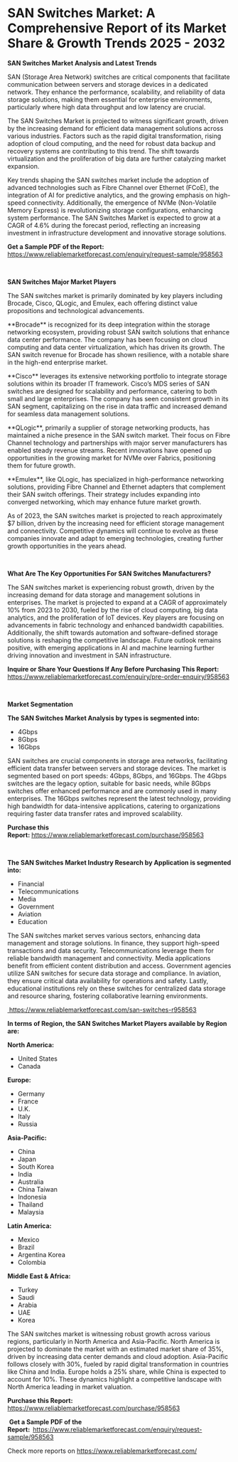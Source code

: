 <p><h1>SAN Switches Market: A Comprehensive Report of its Market Share & Growth Trends 2025 - 2032</h1></p><p><strong>SAN Switches Market Analysis and Latest Trends</strong></p>
<p><p>SAN (Storage Area Network) switches are critical components that facilitate communication between servers and storage devices in a dedicated network. They enhance the performance, scalability, and reliability of data storage solutions, making them essential for enterprise environments, particularly where high data throughput and low latency are crucial.</p><p>The SAN Switches Market is projected to witness significant growth, driven by the increasing demand for efficient data management solutions across various industries. Factors such as the rapid digital transformation, rising adoption of cloud computing, and the need for robust data backup and recovery systems are contributing to this trend. The shift towards virtualization and the proliferation of big data are further catalyzing market expansion.</p><p>Key trends shaping the SAN switches market include the adoption of advanced technologies such as Fibre Channel over Ethernet (FCoE), the integration of AI for predictive analytics, and the growing emphasis on high-speed connectivity. Additionally, the emergence of NVMe (Non-Volatile Memory Express) is revolutionizing storage configurations, enhancing system performance. The SAN Switches Market is expected to grow at a CAGR of 4.6% during the forecast period, reflecting an increasing investment in infrastructure development and innovative storage solutions.</p></p>
<p><strong>Get a Sample PDF of the Report:&nbsp;</strong> <a href="https://www.reliablemarketforecast.com/enquiry/request-sample/958563?utm_campaign=3203&utm_medium=2&utm_source=Github&utm_content=ia&utm_term=21032025&utm_id=san-switches">https://www.reliablemarketforecast.com/enquiry/request-sample/958563</a></p>
<p>&nbsp;</p>
<p><strong>SAN Switches Major Market Players</strong></p>
<p><p>The SAN switches market is primarily dominated by key players including Brocade, Cisco, QLogic, and Emulex, each offering distinct value propositions and technological advancements.</p><p>**Brocade** is recognized for its deep integration within the storage networking ecosystem, providing robust SAN switch solutions that enhance data center performance. The company has been focusing on cloud computing and data center virtualization, which has driven its growth. The SAN switch revenue for Brocade has shown resilience, with a notable share in the high-end enterprise market.</p><p>**Cisco** leverages its extensive networking portfolio to integrate storage solutions within its broader IT framework. Cisco’s MDS series of SAN switches are designed for scalability and performance, catering to both small and large enterprises. The company has seen consistent growth in its SAN segment, capitalizing on the rise in data traffic and increased demand for seamless data management solutions.</p><p>**QLogic**, primarily a supplier of storage networking products, has maintained a niche presence in the SAN switch market. Their focus on Fibre Channel technology and partnerships with major server manufacturers has enabled steady revenue streams. Recent innovations have opened up opportunities in the growing market for NVMe over Fabrics, positioning them for future growth.</p><p>**Emulex**, like QLogic, has specialized in high-performance networking solutions, providing Fibre Channel and Ethernet adapters that complement their SAN switch offerings. Their strategy includes expanding into converged networking, which may enhance future market growth.</p><p>As of 2023, the SAN switches market is projected to reach approximately $7 billion, driven by the increasing need for efficient storage management and connectivity. Competitive dynamics will continue to evolve as these companies innovate and adapt to emerging technologies, creating further growth opportunities in the years ahead.</p></p>
<p>&nbsp;</p>
<p><strong>What Are The Key Opportunities For SAN Switches Manufacturers?</strong></p>
<p><p>The SAN switches market is experiencing robust growth, driven by the increasing demand for data storage and management solutions in enterprises. The market is projected to expand at a CAGR of approximately 10% from 2023 to 2030, fueled by the rise of cloud computing, big data analytics, and the proliferation of IoT devices. Key players are focusing on advancements in fabric technology and enhanced bandwidth capabilities. Additionally, the shift towards automation and software-defined storage solutions is reshaping the competitive landscape. Future outlook remains positive, with emerging applications in AI and machine learning further driving innovation and investment in SAN infrastructure.</p></p>
<p><strong>Inquire or Share Your Questions If Any Before Purchasing This Report:</strong> <a href="https://www.reliablemarketforecast.com/enquiry/pre-order-enquiry/958563?utm_campaign=3203&utm_medium=2&utm_source=Github&utm_content=ia&utm_term=21032025&utm_id=san-switches">https://www.reliablemarketforecast.com/enquiry/pre-order-enquiry/958563</a></p>
<p>&nbsp;</p>
<p><strong>Market Segmentation</strong></p>
<p><strong>The SAN Switches Market Analysis by types is segmented into:</strong></p>
<p><ul><li>4Gbps</li><li>8Gbps</li><li>16Gbps</li></ul></p>
<p><p>SAN switches are crucial components in storage area networks, facilitating efficient data transfer between servers and storage devices. The market is segmented based on port speeds: 4Gbps, 8Gbps, and 16Gbps. The 4Gbps switches are the legacy option, suitable for basic needs, while 8Gbps switches offer enhanced performance and are commonly used in many enterprises. The 16Gbps switches represent the latest technology, providing high bandwidth for data-intensive applications, catering to organizations requiring faster data transfer rates and improved scalability.</p></p>
<p><strong>Purchase this Report:&nbsp;</strong><a href="https://www.reliablemarketforecast.com/purchase/958563?utm_campaign=3203&utm_medium=2&utm_source=Github&utm_content=ia&utm_term=21032025&utm_id=san-switches">https://www.reliablemarketforecast.com/purchase/958563</a></p>
<p>&nbsp;</p>
<p><strong>The SAN Switches Market Industry Research by Application is segmented into:</strong></p>
<p><ul><li>Financial</li><li>Telecommunications</li><li>Media</li><li>Government</li><li>Aviation</li><li>Education</li></ul></p>
<p><p>The SAN switches market serves various sectors, enhancing data management and storage solutions. In finance, they support high-speed transactions and data security. Telecommunications leverage them for reliable bandwidth management and connectivity. Media applications benefit from efficient content distribution and access. Government agencies utilize SAN switches for secure data storage and compliance. In aviation, they ensure critical data availability for operations and safety. Lastly, educational institutions rely on these switches for centralized data storage and resource sharing, fostering collaborative learning environments.</p></p>
<p><a href="https://www.reliablemarketforecast.com/san-switches-r958563?utm_campaign=3203&utm_medium=2&utm_source=Github&utm_content=ia&utm_term=21032025&utm_id=san-switches">&nbsp;https://www.reliablemarketforecast.com/san-switches-r958563</a></p>
<p><strong>In terms of Region, the SAN Switches Market Players available by Region are:</strong></p>
<p>
    <p> <strong> North America: </strong>
        <ul>
            <li>United States</li>
            <li>Canada</li>
        </ul>
        </p> 
    <p> <strong> Europe: </strong>
        <ul>
            <li>Germany</li>
            <li>France</li>
            <li>U.K.</li>
            <li>Italy</li>
            <li>Russia</li>
        </ul>
        </p> 
    <p> <strong> Asia-Pacific: </strong>
        <ul>
            <li>China</li>
            <li>Japan</li>
            <li>South Korea</li>
            <li>India</li>
            <li>Australia</li>
            <li>China Taiwan</li>
            <li>Indonesia</li>
            <li>Thailand</li>
            <li>Malaysia</li>
        </ul>
        </p> 
    <p> <strong> Latin America: </strong>
        <ul>
            <li>Mexico</li>
            <li>Brazil</li>
            <li>Argentina Korea</li>
            <li>Colombia</li>
        </ul>
        </p> 
    <p> <strong> Middle East & Africa: </strong>
        <ul>
            <li>Turkey</li>
            <li>Saudi</li>
            <li>Arabia</li>
            <li>UAE</li>
            <li>Korea</li>
        </ul>
    </p>
    </p>
<p><p>The SAN switches market is witnessing robust growth across various regions, particularly in North America and Asia-Pacific. North America is projected to dominate the market with an estimated market share of 35%, driven by increasing data center demands and cloud adoption. Asia-Pacific follows closely with 30%, fueled by rapid digital transformation in countries like China and India. Europe holds a 25% share, while China is expected to account for 10%. These dynamics highlight a competitive landscape with North America leading in market valuation.</p></p>
<p><strong>Purchase this Report: </strong><a href="https://www.reliablemarketforecast.com/purchase/958563?utm_campaign=3203&utm_medium=2&utm_source=Github&utm_content=ia&utm_term=21032025&utm_id=san-switches">https://www.reliablemarketforecast.com/purchase/958563</a></p>
<p>&nbsp;<strong>Get a Sample PDF of the Report:&nbsp;&nbsp;</strong><a href="https://www.reliablemarketforecast.com/enquiry/request-sample/958563?utm_campaign=3203&utm_medium=2&utm_source=Github&utm_content=ia&utm_term=21032025&utm_id=san-switches">https://www.reliablemarketforecast.com/enquiry/request-sample/958563</a></p>
<p><strong></strong></p>
<p>Check more reports on <a href="https://www.reliablemarketforecast.com/?utm_campaign=3203&utm_medium=2&utm_source=Github&utm_content=ia&utm_term=21032025&utm_id=san-switches">https://www.reliablemarketforecast.com/</a></p>